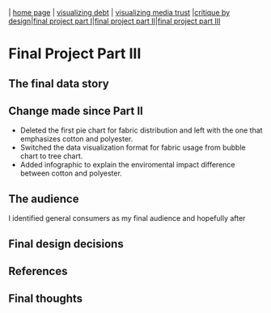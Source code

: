 | [home page](/README.md) | [visualizing debt](/GovermentDebt.md) | [visualizing media trust](/MediaTrust.md) |[critique by design](/assignment3&4.md)|[final project part I](/part1.md)|[final project part II](/part2.md)|[final project part III](/part3.md)
# Final Project Part III 

## The final data story 

## Change made since Part II 
- Deleted the first pie chart for fabric distribution and left with the one that emphasizes cotton and polyester.
- Switched the data visualization format for fabric usage from bubble chart to tree chart.
- Added infographic to explain the enviromental impact difference between cotton and polyester.

## The audience 
I identified general consumers as my final audience and hopefully after 

## Final design decisions 

## References 

## Final thoughts 

